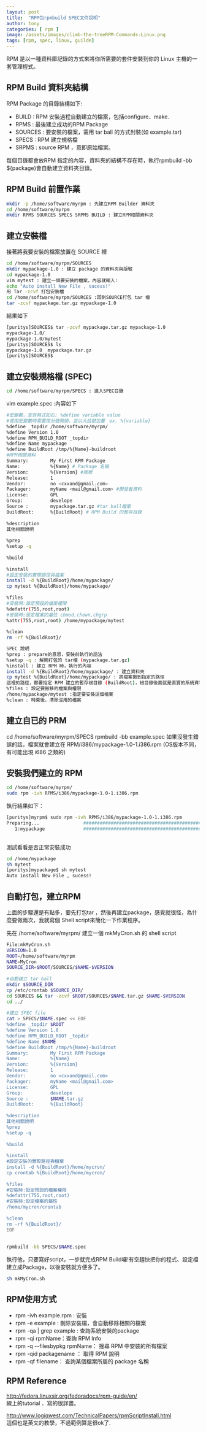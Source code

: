 ```yaml
---
layout: post
title:  "RPM包rpmbuild SPEC文件說明"
author: tony
categories: [ rpm ]
image: /assets/images/climb-the-treeRPM-Commands-Linux.png
tags: [rpm, spec, linux, guilde]
---
```

RPM 是以一種資料庫記錄的方式來將你所需要的套件安裝到你的 Linux 主機的一套管理程式。  

## RPM Build 資料夾結構
RPM Package 的目錄結構如下:
- BUILD : RPM 安裝過程自動建立的檔案，包括configure、make．
- RPMS : 最後建立成功的RPM Package
- SOURCES : 要安裝的檔案，需用 tar ball 的方式封裝(如 example.tar)
- SPECS : RPM 建立規格檔
- SRPMS : source RPM ，意即原始檔案。

每個目錄都會放RPM 指定的內容，資料夾的結構不存在時，執行rpmbuild -bb ${package}會自動建立資料夾目錄。

## RPM Build 前置作業
```bash
mkdir -p /home/software/myrpm : 先建立RPM Builder 資料夾
cd /home/software/myrpm
mkdir RPMS SOURCES SPECS SRPMS BUILD : 建立RPM相關資料夾
```
## 建立安裝檔
接著將我要安裝的檔案放置在 SOURCE 裡
```bash
cd /home/software/myrpm/SOURCES
mkdir mypackage-1.0 : 建立 package 的資料夾與版號
cd mypackage-1.0
vim mytest : 建立一個要安裝的檔案，內容就輸入:
echo "Auto install New File , sucess!"
用 Tar -zcvf 打包安裝檔
cd /home/software/myrpm/SOURCES :回到SOURCE打包 tar 檔
tar -zcvf mypackage.tar.gz mypackage-1.0
```

結果如下
```bash
[puritys]SOURCES$ tar -zcvf mypackage.tar.gz mypackage-1.0
mypackage-1.0/
mypackage-1.0/mytest
[puritys]SOURCES$ ls
mypackage-1.0  mypackage.tar.gz
[puritys]SOURCES$

```

 
## 建立安裝規格檔 (SPEC)
```bash
cd /home/software/myrpm/SPECS : 進入SPEC目錄
```

vim example.spec :內容如下
```bash
#宏變數，宣告格式如右: %define variable value
#使用宏變數時需要用分號開頭，並以大括號包覆　ex. %{variable}
%define _topdir /home/software/myrpm/
%define Version 1.0
%define RPM_BUILD_ROOT _topdir
%define Name mypackage
%define BuildRoot /tmp/%{Name}-buildroot
#RPM相關資料
Summary:        My First RPM Package
Name:           %{Name} # Package 名稱
Version:        %{Version} #版號
Release:        1
Vendor:         no <cxxand@gmail.com> 
Packager:       myName <mail@gmail.com> #開發者資料
License:        GPL
Group:          develope
Source :        mypackage.tar.gz #tar ball檔案
BuildRoot:      %{BuildRoot} # RPM Build 的暫存目錄
 
%description
其他相關說明
 
%prep
%setup -q
 
%build
 
%install
#設定安裝的實際路徑與檔案
install -d %{BuildRoot}/home/mypackage/
cp mytest %{BuildRoot}/home/mypackage/
 
%files
#安裝時:設定預設的檔案權限
%defattr(755,root,root)
#安裝時:設定檔案的屬性 chmod,chown,chgrp
%attr(755,root,root) /home/mypackage/mytest
 
%clean
rm -rf %{BuildRoot}/  
```

```bash
SPEC 說明
%prep : prepare的意思，安裝前執行的語法
%setup -q : 解開打包的 tar檔 (mypackage.tar.gz)
%install : 建立 RPM 時，執行的內容
install -d %{BuildRoot}/home/mypackage/ : 建立資料夾
cp mytest %{BuildRoot}/home/mypackage/ : 將檔案搬到指定的路徑
這裡的路徑，都要指定 RPM 建立的暫存根目錄 (BuildRoot)，根目錄後面就是直實的系統資料，未來安裝時會自動去掉前面的根目錄。
%files : 設定要搬移的檔案與權限
/home/mypackage/mytest :指定要安裝這個檔案
%clean : 時束後，清除沒用的檔案
```
## 建立自已的 PRM
cd /home/software/myrpm/SPECS
rpmbuild -bb example.spec
如果沒發生錯誤的話，檔案就會建立在 RPM/i386/mypackage-1.0-1.i386.rpm (OS版本不同，有可能出現 i686 之類的)

## 安裝我們建立的 RPM
```bash
cd /home/software/myrpm/
sudo rpm -ivh RPMS/i386/mypackage-1.0-1.i386.rpm
```

執行結果如下：
```bash
[puritys]myrpm$ sudo rpm -ivh RPMS/i386/mypackage-1.0-1.i386.rpm
Preparing...                ########################################### [100%]
   1:mypackage              ########################################### [100%]
 
```

測試看看是否正常安裝成功
```bash
cd /home/mypackage
sh mytest
[puritys]mypackage$ sh mytest
Auto install New File , sucess!
```


 
## 自動打包，建立RPM
上面的步驟還是有點多，要先打包tar ，然後再建立package，感覺就很怪，為什麼要做兩次，我就寫個 Shell script來簡化一下作業程序。

先在 /home/software/myrpm/ 建立一個 mkMyCron.sh 的 shell script
```bash
File:mkMyCron.sh
VERSION=1.0
ROOT=/home/software/myrpm
NAME=MyCron
SOURCE_DIR=$ROOT/SOURCES/$NAME-$VERSION
 
#自動建立 tar ball
mkdir $SOURCE_DIR
cp /etc/crontab $SOURCE_DIR/
cd SOURCES && tar -zcvf $ROOT/SOURCES/$NAME.tar.gz $NAME-$VERSION
cd ../
 
#建立 SPEC file
cat > SPECS/$NAME.spec << EOF
%define _topdir $ROOT
%define Version 1.0
%define RPM_BUILD_ROOT _topdir
%define Name $NAME
%define BuildRoot /tmp/%{Name}-buildroot
Summary:        My First RPM Package
Name:           %{Name}
Version:        %{Version}
Release:        1
Vendor:         no <cxxand@gmail.com>
Packager:       myName <mail@gmail.com>
License:        GPL
Group:          develope
Source :        $NAME.tar.gz
BuildRoot:      %{BuildRoot}
 
%description
其他相關說明
%prep
%setup -q
 
%build
 
%install
#設定安裝的實際路徑與檔案
install -d %{BuildRoot}/home/mycron/
cp crontab %{BuildRoot}/home/mycron/
 
%files
#安裝時:設定預設的檔案權限
%defattr(755,root,root)
#安裝時:設定檔案的屬性
/home/mycron/crontab
 
%clean
rm -rf %{BuildRoot}/
EOF
 
 
rpmbuild -bb SPECS/$NAME.spec
```
執行他，只要寫好script，一步就完成RPM Build囉!有空趕快把你的程式、設定檔建立成Package，以後安裝就方便多了。
```bash
sh mkMyCron.sh 
```
## RPM使用方式
- rpm -ivh example.rpm : 安裝
- rpm -e example : 刪除安裝檔，會自動移除相關的檔案
- rpm -qa | grep example : 查詢系統安裝的package
- rpm -qi rpmName：查詢 RPM Info
- rpm -q --filesbypkg rpmName： 搜尋 RPM 中安裝的所有檔案
- rpm -qid packagename ： 取得 RPM 說明
- rpm -qf filename： 查詢某個檔案所屬的 package 名稱

## RPM Reference
http://fedora.linuxsir.org/fedoradocs/rpm-guide/en/  
線上的tutorial ．寫的很詳盡。

http://www.logiqwest.com/TechnicalPapers/rpmScriptInstall.html  
這個也是英文的教學，不過範例算是很ok了.
